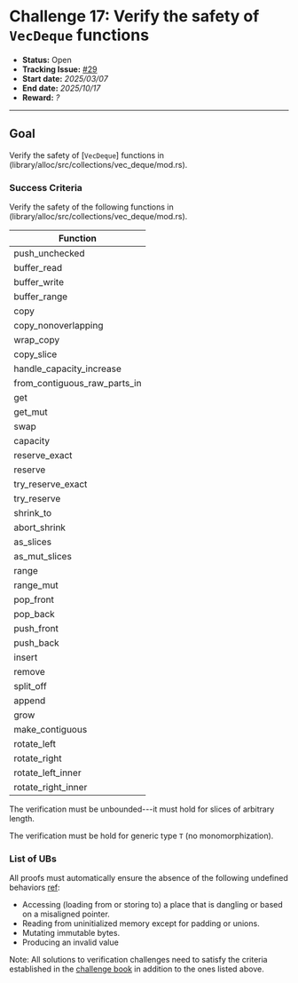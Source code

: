 # Challenge 17: Verify the safety of `VecDeque` functions

- **Status:** Open
- **Tracking Issue:** [#29](https://github.com/model-checking/verify-rust-std/issues/29)
- **Start date:** *2025/03/07*
- **End date:** *2025/10/17*
- **Reward:** *?*

-------------------


## Goal

Verify the safety of [`VecDeque`] functions in (library/alloc/src/collections/vec_deque/mod.rs).


### Success Criteria

Verify the safety of the following functions in (library/alloc/src/collections/vec_deque/mod.rs).

| Function |
|---------|
|push_unchecked|
|buffer_read|
|buffer_write|
|buffer_range|
|copy|
|copy_nonoverlapping|
|wrap_copy|
|copy_slice|
|handle_capacity_increase|
|from_contiguous_raw_parts_in|
|get|
|get_mut|
|swap|
|capacity|
|reserve_exact|
|reserve|
|try_reserve_exact|
|try_reserve|
|shrink_to|
|abort_shrink|
|as_slices|
|as_mut_slices|
|range|
|range_mut|
|pop_front|
|pop_back|
|push_front|
|push_back|
|insert|
|remove|
|split_off|
|append|
|grow|
|make_contiguous|
|rotate_left|
|rotate_right|
|rotate_left_inner|
|rotate_right_inner|

The verification must be unbounded---it must hold for slices of arbitrary length.

The verification must be hold for generic type `T` (no monomorphization).

### List of UBs

All proofs must automatically ensure the absence of the following undefined behaviors [ref](https://github.com/rust-lang/reference/blob/142b2ed77d33f37a9973772bd95e6144ed9dce43/src/behavior-considered-undefined.md):

* Accessing (loading from or storing to) a place that is dangling or based on a misaligned pointer.
* Reading from uninitialized memory except for padding or unions.
* Mutating immutable bytes.
* Producing an invalid value


Note: All solutions to verification challenges need to satisfy the criteria established in the [challenge book](../general-rules.md)
in addition to the ones listed above.
